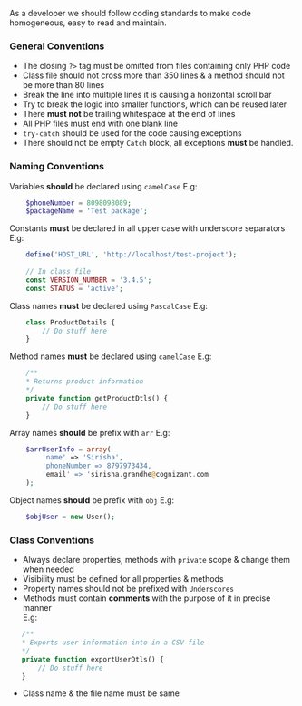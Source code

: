 As a developer we should follow coding standards to make code homogeneous, easy to read and maintain.

### General Conventions
- The closing ``` ?> ``` tag must be omitted from files containing only PHP code
- Class file should not cross more than 350 lines & a method should not be more than 80 lines
- Break the line into multiple lines it is causing a horizontal scroll bar
- Try to break the logic into smaller functions, which can be reused later
- There **must not** be trailing whitespace at the end of lines
- All PHP files must end with one blank line
- ```try-catch``` should be used for the code causing exceptions
- There should not be empty ```Catch``` block, all exceptions **must** be handled.


### Naming Conventions
Variables **should** be declared using `camelCase` 
E.g:
```php
	$phoneNumber = 8098098089;
	$packageName = 'Test package';
```
Constants **must** be declared in all upper case with underscore separators 
E.g:
```php
	define('HOST_URL', 'http://localhost/test-project');
	
	// In class file
	const VERSION_NUMBER = '3.4.5';
	const STATUS = 'active';
```
Class names **must** be declared using `PascalCase` 
E.g:
```php
	class ProductDetails {
		// Do stuff here
	}
```
Method names **must** be declared using `camelCase` 
E.g:
```php
    /**
    * Returns product information
    */
	private function getProductDtls() {
		// Do stuff here
	}
``` 
Array names **should** be prefix with ```arr``` 
E.g:
```php
	$arrUserInfo = array(
		'name' => 'Sirisha',
		'phoneNumber => 8797973434,
		'email' => 'sirisha.grandhe@cognizant.com
	);
```
Object names **should** be prefix with ```obj``` 
E.g:
```php
	$objUser = new User();
```

### Class Conventions
* Always declare properties, methods with ```private``` scope & change them when needed
* Visibility must be defined for all properties & methods
* Property names should not be prefixed with ```Underscores```
* Methods must contain **comments** with the purpose of it in precise manner   
 E.g:
 ```php
    /**
    * Exports user information into in a CSV file
    */
    private function exportUserDtls() {
   		// Do stuff here 
    }
```
* Class name & the file name must be same
